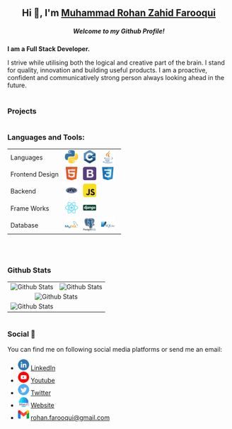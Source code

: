 <h2 align="center">Hi 👋, I'm  <a href="https://rohanfarooqui.github.io/"> Muhammad Rohan Zahid Farooqui </a></h2>
<h5 align="center">Welcome to my Github Profile!</h5>


<strong>I am a Full Stack Developer.</strong>

<p>I strive while utilising both the logical and creative part of the brain. I stand for quality, innovation and building useful products. I am a proactive, confident and communicatively strong person always looking ahead in the future.</p>

#
### Projects


#
### Languages and Tools:

<table>
    <tr>
        <td> Languages </td>
        <td>
            <img alt="Python3" width="30px" src="Programming_Icons/python.png"/> &nbsp;
            <img alt="C++" width="30px" src="Programming_Icons/c.png"/> &nbsp;
            <img alt="Java" width="30px" src="Programming_Icons/java.png"/> &nbsp;
        </td>
    </tr>
    <tr>
        <td> Frontend Design </td>
        <td>
            <img alt="HTMl" width="30px" src="Programming_Icons/html.png" /> &nbsp;
            <img alt="Bootstrap" width="30px" src="Programming_Icons/bootstrap.png" /> &nbsp;
            <img alt="Css" width="30px" src="Programming_Icons/css3.png" /> &nbsp;          
        </td>
    </tr>
    <tr>
        <td> Backend </td>
        <td>
            <img alt="PHP" width="30px" src="Programming_Icons/php.png" /> &nbsp;
            <img alt="JS" width="30px" src="Programming_Icons/javascript.png" /> &nbsp;       
        </td>
    </tr>
    <tr>
        <td> Frame Works </td>
        <td>
            <img alt="React" width="30px" src="Programming_Icons/react.png" /> &nbsp;
            <img alt="Django" width="30px" src="Programming_Icons/django.png" /> &nbsp;    
        </td>
    </tr>
    <tr>
        <td> Database </td>
        <td>
            <img alt="My Sql" width="30px" src="Programming_Icons/mysql.png" /> &nbsp;
            <img alt="Postge Sql" width="30px" src="Programming_Icons/postgresql.png"/> &nbsp;
            <img alt="Postge Sql" width="30px" src="Programming_Icons/sqlite.png"/> &nbsp;     
        </td>
    </tr>

</table>



&nbsp;
#
### Github Stats

<table align="center">
    <tr>
        <td>
            <img alt="Github Stats" src="https://github-readme-stats.vercel.app/api/top-langs/?username=rohanfarooqui&layout=compact&theme=tokyonight" width="300" />
        </td>
        <td>
            <img alt="Github Stats" src="https://github-readme-stats.vercel.app/api?username=RohanFarooqui&show_icons=true&hide=contribs&theme=tokyonight&count_private=true" width="347" />
        </td>
    </tr>
    <tr align="center">
        <td colspan="2">
            <img alt="Github Stats" src="https://github-readme-streak-stats.herokuapp.com/?user=rohanfarooqui" width="347" />
        </td>
    </tr>
    <tr>
        <td colspan="2">
            <img alt="Github Stats" src="https://activity-graph.herokuapp.com/graph?username=rohanfarooqui&theme=minimal" width="671" />
        </td>
    </tr>
</table>

#
### Social 📱

You can find me on following social media platforms or send me an email:
<div>
    <ul>
        <li>
            <img alt="LinkedIn Icon" width="25" src="Social_Icons/linkedin.png"/>
            <a href="https://www.linkedin.com/in/rohanfarooqui/"> LinkedIn </a>
        </li>
        <li>
            <img alt="Youtube Icon" width="25" src="Social_Icons/youtube.png"/>
            <a href="http://www.youtube.com/Rohanfarooqui"> Youtube </a>
        </li>
        <li>
            <img alt="Twitter Icon" width="25" src="Social_Icons/twitter.png"/>
            <a href="https://twitter.com/Rohanfarooqui"> Twitter </a>
        </li>
        <li>
            <img alt="Website Icon" width="25" src="Social_Icons/web-link.png"/>
            <a href="https://rohanfarooqui.wordpress.com/"> Website </a>
        </li>
        <li>
            <img alt="Youtube Icon" width="25" src="Social_Icons/gmail.png"/>
            <a href="mailto:rohan.farooqui@gmail.com"> rohan.farooqui@gmail.com </a>
        </li>
    <ul>
</div>